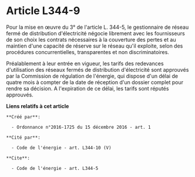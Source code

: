 # Article L344-9

Pour la mise en œuvre du 3° de l'article L. 344-5, le gestionnaire de réseau fermé de distribution d'électricité négocie
librement avec les fournisseurs de son choix les contrats nécessaires à la couverture des pertes et au maintien d'une
capacité de réserve sur le réseau qu'il exploite, selon des procédures concurrentielles, transparentes et non
discriminatoires. 

Préalablement à leur entrée en vigueur, les tarifs des redevances d'utilisation des réseaux fermés de distribution
d'électricité sont approuvés par la Commission de régulation de l'énergie, qui dispose d'un délai de quatre mois à compter de
la date de réception d'un dossier complet pour rendre sa décision. A l'expiration de ce délai, les tarifs sont réputés
approuvés.

**Liens relatifs à cet article**

	**Créé par**:

	  - Ordonnance n°2016-1725 du 15 décembre 2016 - art. 1

	**Cité par**:

	  - Code de l'énergie - art. L344-10 (V)

	**Cite**:

	  - Code de l'énergie - art. L344-5
